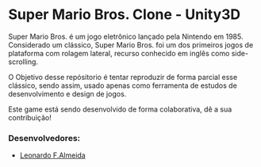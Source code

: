 # Super Mario Bros. Clone - Unity3D #
Super Mario Bros. é um jogo eletrônico lançado pela Nintendo em 1985. Considerado um clássico, Super Mario Bros. foi um dos primeiros jogos de plataforma com rolagem lateral, recurso conhecido em inglês como side-scrolling.

O Objetivo desse repósitorio é tentar reproduzir de forma parcial esse clássico, sendo assim, usado apenas como ferramenta de estudos de desenvolvimento e design de jogos. 

Este game está sendo desenvolvido de forma colaborativa, dê a sua contribuição! 

### Desenvolvedores: ###

* [Leonardo F.Almeida](https://br.linkedin.com/in/leonardo-f-almeida-64a671b4)
